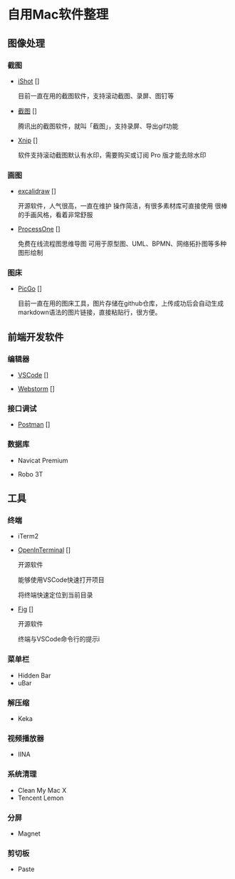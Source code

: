 
# 自用Mac软件整理

## 图像处理

### 截图
- [iShot](https://www.better365.cn/ishot.html) [<i class="iconfont star icon-a-pingfen5xing"></i>]

  目前一直在用的截图软件，支持滚动截图、录屏、图钉等

- [截图](https://jietu.qq.com/) [<i class="iconfont star icon-a-pingfen4xing"></i>]
  
  腾讯出的截图软件，就叫「截图」，支持录屏、导出gif功能

- [Xnip](https://zh.xnipapp.com/) [<i class="iconfont star icon-a-pingfen2xing"></i>]
  
  软件支持滚动截图默认有水印，需要购买或订阅 Pro 版才能去除水印

### 画图
- [excalidraw](https://excalidraw.com/) [<i class="iconfont star icon-a-pingfen5xing"></i>]
  
  开源软件，人气很高，一直在维护
  操作简洁，有很多素材库可直接使用
  很棒的手画风格，看着非常舒服

- [ProcessOne](https://www.processon.com/) [<i class="iconfont star icon-a-pingfen5xing"></i>]
  
  免费在线流程图思维导图
  可用于原型图、UML、BPMN、网络拓扑图等多种图形绘制

### 图床
- [PicGo](https://molunerfinn.com/PicGo/) [<i class="iconfont star icon-a-pingfen5xing"></i>]
  
  目前一直在用的图床工具，图片存储在github仓库，上传成功后会自动生成markdown语法的图片链接，直接粘贴行，很方便。


## 前端开发软件

###  编辑器

- [VSCode](https://code.visualstudio.com/) [<i class="iconfont star icon-a-pingfen5xing"></i>]

- [Webstorm](https://www.jetbrains.com/zh-cn/webstorm/) [<i class="iconfont star icon-a-pingfen4xing"></i>]

### 接口调试
- [Postman](https://www.postman.com/) [<i class="iconfont star icon-a-pingfen5xing"></i>]

### 数据库

- Navicat Premium

- Robo 3T


## 工具

### 终端

- iTerm2
- [OpenInTerminal](https://github.com/Ji4n1ng/OpenInTerminal/blob/master/Resources/README-zh.md) [<i class="iconfont star icon-a-pingfen5xing"></i>]
  
  开源软件

  能够使用VSCode快速打开项目

  将终端快速定位到当前目录

- [Fig](https://fig.io/) [<i class="iconfont star icon-a-pingfen3xing"></i>]
  
  开源软件

  终端与VSCode命令行的提示i

### 菜单栏
- Hidden Bar
- uBar

### 解压缩

- Keka

### 视频播放器
- IINA

### 系统清理
- Clean My Mac X
- Tencent Lemon

### 分屏
- Magnet

### 剪切板
- Paste







